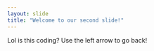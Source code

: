 ```yaml
---
layout: slide
title: "Welcome to our second slide!"
---
```

Lol is this coding?
Use the left arrow to go back!

